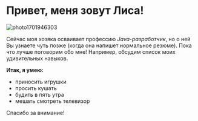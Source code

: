 # Привет, меня зовут Лиса!

![photo1701946303](https://github.com/IrinaOleynik/CatPortfolio/assets/152862469/ec3ff671-1d48-4ffb-93d3-c966de7cfb88)





Сейчас моя хозяка осваивает профессию *Java-разработчик*, но о ней Вы узнаете чуть позже (когда она напишет нормальное резюме). Пока что лучше поговорим обо мне! Например, обсудим список моих удивительных навыков.

**Итак, я умею:**
+ приносить игрушки
+ просить кушать
+ будить в пять утра
+ мешать смотреть телевизор

Спасибо за внимание!
